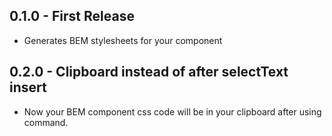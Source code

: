 ## 0.1.0 - First Release
* Generates BEM stylesheets for your component

## 0.2.0 - Clipboard instead of after selectText insert
* Now your BEM component css code will be in your clipboard after using command.
